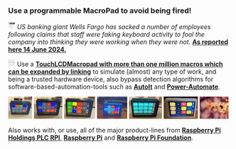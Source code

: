 ### Use a programmable MacroPad to avoid being fired!

<img src="images/Fired.png" width="16" height="16"/> *US banking giant Wells Fargo has sacked a number of employees following claims that staff were faking keyboard activity to fool the company into thinking they were working when they were not.*
[**As reported here 14 June 2024.**](https://www.bbc.com/news/articles/cjll01220yeo)

<img src="1million-macros.jpg" width="16" height="16"/> Use a [**TouchLCDMacropad with more than one million macros which can be expanded by linking**](https://github.com/TobiasVanDyk/Pico-MCU-from-Raspberry-Pi/tree/main/TouchMacroPadPico) to simulate (almost) any type of work, and being a trusted hardware device, also bypass detection algorithms for software-based-automation-tools such as [**AutoIt**](https://www.autoitscript.com/site/) and [**Power-Automate**](https://www.microsoft.com/en-us/power-platform/products/power-automate).

<p align="left">
<img src="images/labels1a.jpg" height="50" />
<img src="images/pad01.jpg" height="50" />
<img src="images/pad04.jpg" height="50" />
<img src="images/pad05.jpg" height="50" />
<img src="images/nKeys106.jpg" height="50" />
<img src="images/TypeC3.png" height="50" />
<img src="images/macro.gif" height="50" />
</p>

Also works with, or use, all of the major product-lines from [**Raspberry Pi Holdings PLC RPI**](https://www.londonstockexchange.com/stock/RPI/raspberry-pi-holdings-plc/company-page), [**Raspberry Pi**](https://www.raspberrypi.com/) and [**Raspberry Pi Foundation**](https://www.raspberrypi.org/).


